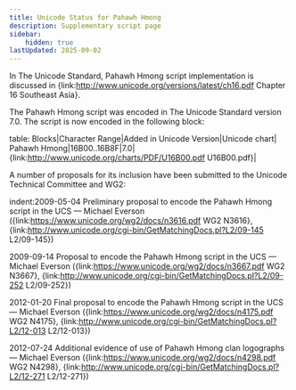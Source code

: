 ```yaml
---
title: Unicode Status for Pahawh Hmong
description: Supplementary script page
sidebar:
    hidden: true
lastUpdated: 2025-09-02
---
```


In The Unicode Standard, Pahawh Hmong script implementation is discussed in {link:http://www.unicode.org/versions/latest/ch16.pdf Chapter 16 Southeast Asia}.

[comment]: # (end of intro)

[comment]: # (start of blocks)

The Pahawh Hmong script was encoded in The Unicode Standard version 7.0. The script is now encoded in the following block:

table:
Blocks|Character Range|Added in Unicode Version|Unicode chart|
Pahawh Hmong|16B00..16B8F|7.0|{link:http://www.unicode.org/charts/PDF/U16B00.pdf U16B00.pdf}|

[comment]: # (end of blocks)

[comment]: # (start of chars)



[comment]: # (end of chars)

[comment]: # (start of rest)

A number of proposals for its inclusion have been submitted to the Unicode Technical Committee and WG2:

indent:2009-05-04 Preliminary proposal to encode the Pahawh Hmong script in the UCS — Michael Everson ({link:https://www.unicode.org/wg2/docs/n3616.pdf WG2 N3616}, {link:http://www.unicode.org/cgi-bin/GetMatchingDocs.pl?L2/09-145 L2/09-145})

2009-09-14 Proposal to encode the Pahawh Hmong script in the UCS — Michael Everson ({link:https://www.unicode.org/wg2/docs/n3667.pdf WG2 N3667}, {link:http://www.unicode.org/cgi-bin/GetMatchingDocs.pl?L2/09-252 L2/09-252})

2012-01-20 Final proposal to encode the Pahawh Hmong script in the UCS — Michael Everson  ({link:https://www.unicode.org/wg2/docs/n4175.pdf WG2 N4175}, {link:http://www.unicode.org/cgi-bin/GetMatchingDocs.pl?L2/12-013 L2/12-013})

2012-07-24 Additional evidence of use of Pahawh Hmong clan logographs — Michael Everson ({link:https://www.unicode.org/wg2/docs/n4298.pdf WG2 N4298}, {link:http://www.unicode.org/cgi-bin/GetMatchingDocs.pl?L2/12-271 L2/12-271})
